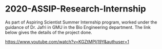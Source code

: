 # 2020-ASSIP-Research-Internship
As part of Aspiring Scientist Summer Internship program, worked under the guidance of Dr. Jafri in GMU in the Bio Engineering department.
The link below gives the details of the project done.

https://www.youtube.com/watch?v=KGZtMPIj19Y&authuser=1